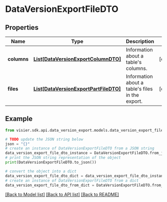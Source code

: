 # DataVersionExportFileDTO


## Properties

Name | Type | Description | Notes
------------ | ------------- | ------------- | -------------
**columns** | [**List[DataVersionExportColumnDTO]**](DataVersionExportColumnDTO.md) | Information about a table&#39;s columns. | [optional] 
**files** | [**List[DataVersionExportPartFileDTO]**](DataVersionExportPartFileDTO.md) | Information about a table&#39;s files in the export. | [optional] 

## Example

```python
from visier.sdk.api.data_version_export.models.data_version_export_file_dto import DataVersionExportFileDTO

# TODO update the JSON string below
json = "{}"
# create an instance of DataVersionExportFileDTO from a JSON string
data_version_export_file_dto_instance = DataVersionExportFileDTO.from_json(json)
# print the JSON string representation of the object
print(DataVersionExportFileDTO.to_json())

# convert the object into a dict
data_version_export_file_dto_dict = data_version_export_file_dto_instance.to_dict()
# create an instance of DataVersionExportFileDTO from a dict
data_version_export_file_dto_from_dict = DataVersionExportFileDTO.from_dict(data_version_export_file_dto_dict)
```
[[Back to Model list]](../README.md#documentation-for-models) [[Back to API list]](../README.md#documentation-for-api-endpoints) [[Back to README]](../README.md)


